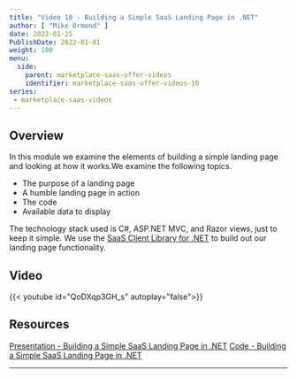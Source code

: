 ```yaml
---
title: "Video 10 - Building a Simple SaaS Landing Page in .NET"
author: [ "Mike Ormond" ]
date: 2022-01-25
PublishDate: 2022-01-01
weight: 100
menu:
  side:
    parent: marketplace-saas-offer-videos
    identifier: marketplace-saas-offer-videos-10
series:
 - marketplace-saas-videos    
---
```


## Overview

In this module we examine the elements of building a simple landing page and looking at how it works.We examine the following topics.

* The purpose of a landing page
* A humble landing page in action
* The code
* Available data to display

The technology stack used is C#, ASP.NET MVC, and Razor views, just to keep it simple. We use the [SaaS Client Library for .NET](../video9) to build out our landing page functionality.

## Video

{{< youtube id="QoDXqp3GH_s" autoplay="false">}}

## Resources

[Presentation - Building a Simple SaaS Landing Page in .NET](https://github.com/microsoft/Mastering-the-Marketplace/blob/main/saas/pdfs/08-simple-landing-page-dotnet.pdf)
[Code - Building a Simple SaaS Landing Page in .NET](https://github.com/microsoft/Mastering-the-Marketplace/blob/main/saas/demo-code/saas-simple-landing-page)

---